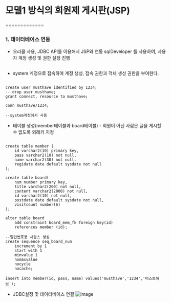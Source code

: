 # 모델1 방식의 회원제 게시판(JSP)
=============
### 1. 데이터베이스 연동
* 오라클 사용, JDBC API를 이용해서 JSP와 연동
sqlDeveloper 를 사용하여, 사용자 계정 생성 및 권한 설정 진행

<pre><code></code></pre>

- system 계정으로 접속하여 계정 생성, 접속 권한과 객체 생성 권한을 부여한다.
<pre><code>
create user musthave identified by 1234;
-- drop user musthave;
grant connect, resource to musthave;

conn musthave/1234;

--system계정에서 사용
</code></pre>

- 테이블 생성(member테이블과 board테이블) - 회원이 아닌 사람은 글을 게시할 수 없도록 외래키 지정
<pre><code>
create table member (
    id varchar2(10) primary key,
    pass varchar2(10) not null,
    name varchar2(30) not null,
    regidate date default sysdate not null  
);

create table board(
    num number primary key,
    title varchar2(200) not null,
    content varchar2(2000) not null,
    id varchar2(10) not null,
    postdate date default sysdate not null,
    visitcount number(6)
);

alter table board
    add constraint board_mem_fk foreign key(id)
    references member (id);
    
--일련번호용 시퀀스 생성
create sequence seq_board_num
    increment by 1
    start with 1
    minvalue 1
    nomaxvalue
    nocycle
    nocache;

insert into member(id, pass, name) values('musthave','1234','머스트해브');   
</code></pre>

- JDBC설정 및 데이터베이스 연결
![image](https://user-images.githubusercontent.com/86938974/165967936-f3894cc3-6051-4e98-b727-2a3262a34268.png)


 
  
